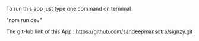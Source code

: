 To run this app just type one command on terminal

"npm run dev"

The gitHub link of this App : https://github.com/sandeepmansotra/signzy.git
